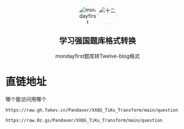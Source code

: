 <p align="center">
    <img width="50px" src="https://avatars.githubusercontent.com/u/50545012" align="center" style="border-radius:50%" alt="mondayfirst" />
    <img width="50px" src="https://avatars.githubusercontent.com/u/65481267" align="center" style="border-radius:50%" alt="十二" />
    <h2 align="center">学习强国题库格式转换</h2>
    <p align="center">mondayfirst题库转Twelve-blog格式</p>
</p>

# 直链地址
哪个能访问用哪个
```
https://raw.gh.fakev.cn/Pandaver/XXQG_TiKu_Transform/main/question

https://raw.0z.gs/Pandaver/XXQG_TiKu_Transform/main/question
```
